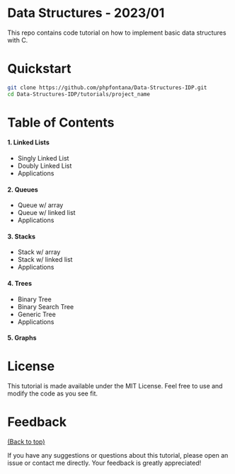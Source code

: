 # Data Structures - 2023/01
This repo contains code tutorial on how to implement basic data structures with C.

# Quickstart

```bash
git clone https://github.com/phpfontana/Data-Structures-IDP.git
cd Data-Structures-IDP/tutorials/project_name
``` 

# Table of Contents
#### 1. Linked Lists
* Singly Linked List
* Doubly Linked List
* Applications

#### 2. Queues
* Queue w/ array
* Queue w/ linked list
* Applications

#### 3. Stacks
* Stack w/ array
* Stack w/ linked list
* Applications

#### 4. Trees
* Binary Tree 
* Binary Search Tree
* Generic Tree
* Applications

#### 5. Graphs

# License

This tutorial is made available under the MIT License. Feel free to use and modify the code as you see fit.

# Feedback
[(Back to top)](#data-structures---idp)

If you have any suggestions or questions about this tutorial, please open an issue or contact me directly. Your feedback is greatly appreciated!

